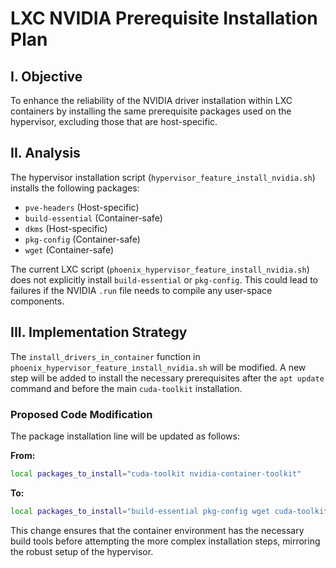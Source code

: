# LXC NVIDIA Prerequisite Installation Plan

## I. Objective

To enhance the reliability of the NVIDIA driver installation within LXC containers by installing the same prerequisite packages used on the hypervisor, excluding those that are host-specific.

## II. Analysis

The hypervisor installation script (`hypervisor_feature_install_nvidia.sh`) installs the following packages:
- `pve-headers` (Host-specific)
- `build-essential` (Container-safe)
- `dkms` (Host-specific)
- `pkg-config` (Container-safe)
- `wget` (Container-safe)

The current LXC script (`phoenix_hypervisor_feature_install_nvidia.sh`) does not explicitly install `build-essential` or `pkg-config`. This could lead to failures if the NVIDIA `.run` file needs to compile any user-space components.

## III. Implementation Strategy

The `install_drivers_in_container` function in `phoenix_hypervisor_feature_install_nvidia.sh` will be modified. A new step will be added to install the necessary prerequisites after the `apt update` command and before the main `cuda-toolkit` installation.

### Proposed Code Modification

The package installation line will be updated as follows:

**From:**
```bash
local packages_to_install="cuda-toolkit nvidia-container-toolkit"
```

**To:**
```bash
local packages_to_install="build-essential pkg-config wget cuda-toolkit nvidia-container-toolkit"
```

This change ensures that the container environment has the necessary build tools before attempting the more complex installation steps, mirroring the robust setup of the hypervisor.